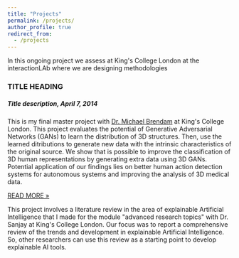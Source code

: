 ```yaml
---
title: "Projects"
permalink: /projects/
author_profile: true
redirect_from:
  - /projects
---
```


<div class="text-justify">

<p>In this ongoing project we assess at King's College London at the interactionLAb where we are designing methodologies </p>


<div class="w3-card-4 w3-margin w3-Dark Gray">
<div class="w3-container w3-Dark Gray">
<h3><b>TITLE HEADING</b></h3>
<h5>Title description, <span class="w3-opacity">April 7, 2014</span></h5> </div>
<div class="w3-container">
<p>This is my final master project with <a href="https://scholar.google.com/citations?hl=en&user=zzLBKmgAAAAJ&view_op=list_works&sortby=pubdate">Dr. Michael Brendam</a> at King's College London. This project evaluates the potential of Generative Adversarial Networks (GANs) to learn the distribution of 3D structures. Then, use the learned ditributions to generate new data with the intrinsic characteristics of the original source. We show that is possible to improve the classification of 3D human representations by generating extra data using 3D GANs. Potential application of our findings lies on better human action detection systems for autonomous systems and improving the analysis of 3D medical data.</p>
<div class="w3-row">
<p><a href="https://adrianxsalazar.github.io/files/adrian_salazar_generative adversarial_thesis.pdf" class="w3-button w3-padding-large w3-white w3-border" > READ MORE »</a> </p>
</div>
</div>
</div>

 
<p>This project involves a literature review in the area of explainable Artificial Intelligence that I made for the module "advanced research topics" with Dr. Sanjay at King's College London. Our focus was to report a comprehensive review of the trends and development in explainable Artificial Intelligence. So, other researchers can use this review as a starting point to develop explainable AI tools. </p>

</div>
